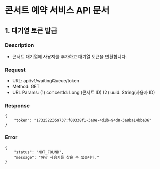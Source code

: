 
# 콘서트 예약 서비스 API 문서 


## 1. 대기열 토큰 발급

### Description
- 콘서트 대기열에 사용자를 추가하고 대기열 토큰을 반환합니다.

### Request
- URL: api/v1/waitingQueue/token
- Method: GET
- URL Params:
(1) concertId: Long (콘서트 ID)
(2) uuid: String(사용자 ID)

### Response
```
{
    "token": "1732522359737:f00338f1-3a0e-4d1b-94d8-3a8ba14bbe36"
}

```

### Error
```
{
    "status": "NOT_FOUND",
    "message": "해당 사용자를 찾을 수 없습니다."
}
```

